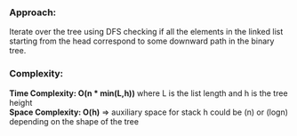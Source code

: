 ### Approach:
Iterate over the tree using DFS checking if all the elements in the linked list starting from the head correspond to some downward path in the binary tree.

### Complexity:
**Time Complexity: O(n * min(L,h))** where L is the list length and h is the tree height\
**Space Complexity: O(h)** => auxiliary space for stack
h could be (n) or (logn) depending on the shape of the tree
